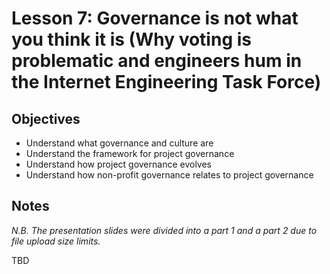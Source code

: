 # Lesson 7: Governance is not what you think it is (Why voting is problematic and engineers hum in the Internet Engineering Task Force)
## Objectives 
* Understand what governance and culture are
* Understand the framework for project governance
* Understand how project governance evolves
* Understand how non-profit governance relates to project governance

## Notes
*N.B. The presentation slides were divided into a part 1 and a part 2 due to file upload size limits.*

TBD

